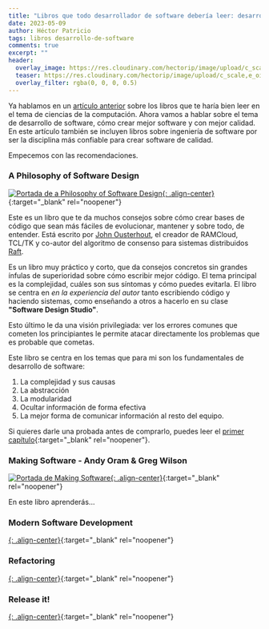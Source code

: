 ```yaml
---
title: "Libros que todo desarrollador de software debería leer: desarrollo"
date: 2023-05-09
author: Héctor Patricio
tags: libros desarrollo-de-software
comments: true
excerpt: ""
header:
  overlay_image: https://res.cloudinary.com/hectorip/image/upload/c_scale,e_oil_paint:19,w_1400/v1684180864/A2F74C59-DAC0-411A-970A-0BF85AD55F91_1_201_a_t4llcq.jpg
  teaser: https://res.cloudinary.com/hectorip/image/upload/c_scale,e_oil_paint:19,w_400/v1684180864/A2F74C59-DAC0-411A-970A-0BF85AD55F91_1_201_a_t4llcq.jpg
  overlay_filter: rgba(0, 0, 0, 0.5)
---
```


Ya hablamos en un [artículo anterior](https://blog.thedojo.mx/2023/05/13/libros-que-todo-desarrollador-de-software-deberia-leer-cs.html) sobre
los libros que te haría bien leer en el tema de ciencias de la computación.
Ahora vamos a hablar sobre el tema de desarrollo de software, cómo crear mejor software y con mejor calidad.
En este artículo también se incluyen libros sobre ingeniería de software por ser la disciplina más
confiable para crear software de calidad.

Empecemos con las recomendaciones.

### A Philosophy of Software Design

[![Portada de a Philosophy of Software Design](https://res.cloudinary.com/hectorip/image/upload/c_scale,w_350/v1684113024/Screen_Shot_2023-05-14_at_19.10.08_ocrzmo.png){: .align-center}](https://web.stanford.edu/~ouster/cgi-bin/book.php){:target="_blank" rel="noopener"}

Este es un libro que te da muchos consejos sobre cómo crear bases de código que sean más fáciles de evolucionar, mantener y sobre todo, de entender. Está escrito por [John Ousterhout](https://web.stanford.edu/~ouster/cgi-bin/home.php), el creador de RAMCloud, TCL/TK y co-autor del algoritmo de consenso para sistemas distribuidos [Raft](https://raft.github.io/).

Es un libro muy práctico y corto, que da consejos concretos sin grandes ínfulas de superioridad sobre cómo escribir mejor código. El tema principal es la complejidad, cuáles son sus síntomas y cómo puedes evitarla. El libro se centra en _en la experiencia del autor_ tanto escribiendo código y haciendo sistemas, como enseñando a otros a hacerlo en su clase **"Software Design Studio"**.

Esto último le da una visión privilegiada: ver los errores comunes que cometen los principiantes le permite atacar directamente los problemas que es probable que cometas.

Este libro se centra en los temas que para mi son los fundamentales de desarrollo de software:

1. La complejidad y sus causas
2. La abstracción
3. La modularidad
4. Ocultar información de forma efectiva
5. La mejor forma de comunicar información al resto del equipo.

Si quieres darle una probada antes de comprarlo, puedes leer el [primer capítulo](https://web.stanford.edu/~ouster/cgi-bin/book.php){:target="_blank" rel="noopener"}.

### Making Software - Andy Oram & Greg Wilson

[![Portada de Making Software](https://res.cloudinary.com/hectorip/image/upload/c_scale,w_350/v1684245311/Screen_Shot_2023-05-16_at_7.54.35_djc8uk.png){: .align-center}](){:target="_blank" rel="noopener"}

En este libro aprenderás...

### Modern Software Development

[![](){: .align-center}](){:target="_blank" rel="noopener"}


### Refactoring

[![](){: .align-center}](){:target="_blank" rel="noopener"}

### Release it!

[![](){: .align-center}](){:target="_blank" rel="noopener"}


